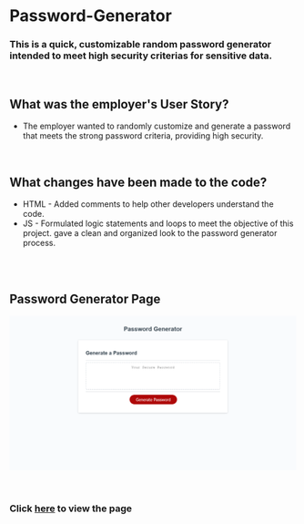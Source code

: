 # Password-Generator
### This is a quick, customizable random password generator intended to meet high security criterias for sensitive data.
<br/>


## **What was the employer's User Story?**
* The employer wanted to randomly customize and generate a password that meets the strong password criteria, providing high security.
<br/>

## **What changes have been made to the code?**
* HTML - Added comments to help other developers understand the code.
* JS - Formulated logic statements and loops to meet the objective of this project. gave a clean and organized look to the password generator process.
<br/>

<br/>

## **Password Generator Page**
![Password Generator Page](./Assets/CapturePage.png)

<br/>

### Click [here](https://nevan-dsouza.github.io/Password-Generator/) to view the page
<br/>
